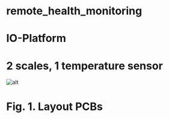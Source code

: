 # remote_health_monitoring
# IO-Platform
# 2 scales, 1 temperature sensor
![alt](https://scontent.fsgn5-8.fna.fbcdn.net/v/t1.15752-9/364461035_823673479378028_2188253256152209025_n.png?_nc_cat=109&ccb=1-7&_nc_sid=ae9488&_nc_ohc=OoK72xWDFzYAX9JPkeS&_nc_ht=scontent.fsgn5-8.fna&oh=03_AdRC3DkGsPqvQFjvsSjRnMGSGtG5guRgPbZF1KluRdK_nw&oe=64F4F499)
# Fig. 1. Layout PCBs

